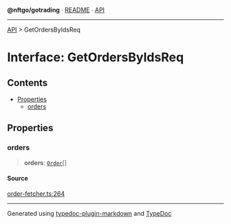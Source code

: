 **@nftgo/gotrading** ∙ [README](../README.md) ∙ [API](../exports.md)

***

[API](../exports.md) > GetOrdersByIdsReq

# Interface: GetOrdersByIdsReq

## Contents

- [Properties](GetOrdersByIdsReq.md#properties)
  - [orders](GetOrdersByIdsReq.md#orders)

## Properties

### orders

> **orders**: [`Order`](Order.md)[]

#### Source

[order-fetcher.ts:264](https://github.com/NFTGo/GoTrading/blob/1fa3b8d/src/types/order-fetcher.ts#L264)

***

Generated using [typedoc-plugin-markdown](https://www.npmjs.com/package/typedoc-plugin-markdown) and [TypeDoc](https://typedoc.org/)
